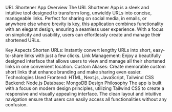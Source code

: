 URL Shortener App
Overview
The URL Shortener App is a sleek and intuitive tool designed to transform long, unwieldy URLs into concise, manageable links. Perfect for sharing on social media, in emails, or anywhere else where brevity is key, this application combines functionality with an elegant design, ensuring a seamless user experience. With a focus on simplicity and usability, users can effortlessly create and manage their shortened URLs.

Key Aspects
Shorten URLs: Instantly convert lengthy URLs into short, easy-to-share links with just a few clicks.
Link Management: Enjoy a beautifully designed interface that allows users to view and manage all their shortened links in one convenient location.
Custom Aliases: Create memorable custom short links that enhance branding and make sharing even easier.
Technologies Used
Frontend: HTML, Next.js, JavaScript, Tailwind CSS
Backend: Node.js
Database: MongoDB
Design Philosophy
The app is built with a focus on modern design principles, utilizing Tailwind CSS to create a responsive and visually appealing interface. The clean layout and intuitive navigation ensure that users can easily access all functionalities without any confusion.
